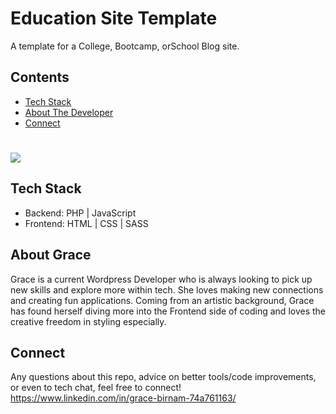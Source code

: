 # Education Site Template 

A template for a College, Bootcamp, orSchool Blog site.

## Contents 
* [Tech Stack](#stack)
* [About The Developer](#about)
* [Connect](#connect)

# <img src="https://github.com/Grxcelynx/travel-site/blob/main/GitHub%20imgs/site-vids%20(3).gif" >

## <a name="stack" ></a>Tech Stack
* Backend: PHP | JavaScript
* Frontend: HTML | CSS | SASS

## <a name="about" ></a> About Grace
Grace is a current Wordpress Developer who is always looking to pick up new skills and explore more within tech. She loves making new connections and creating fun applications. Coming from an artistic background, Grace has found herself diving more into the Frontend side of coding and loves the creative freedom in styling especially. 

## <a name="connect"></a>Connect
Any questions about this repo, advice on better tools/code improvements, or even to tech chat, feel free to connect! 
https://www.linkedin.com/in/grace-birnam-74a761163/
